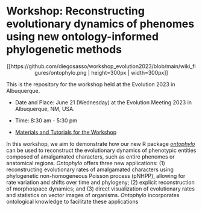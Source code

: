 
# Workshop: Reconstructing evolutionary dynamics of phenomes using new ontology-informed phylogenetic methods

<p align="center">
 [[https://github.com/diegosasso/workshop_evolution2023/blob/main/wiki_figures/ontophylo.png | height=300px | width=300px]]
</p>

This is the repository for the workshop held at the Evolution 2023 in Albuquerque.

- Date and Place: June 21 (Wednesday) at the Evolution Meeting 2023 in Albuquerque, NM, USA.

- Time: 8:30 am - 5:30 pm

- [Materials and Tutorials for the Workshop](https://github.com/diegosasso/workshop_evolution2023/wiki)



In this workshop, we aim to demonstrate how our new R package [*ontophylo*](https://github.com/diegosasso/ontophylo) can be used to reconstruct the evolutionary dynamics of phenotypic entities composed of amalgamated characters, such as entire phenomes or anatomical regions. *Ontophylo*  offers three new applications: (1) reconstructing evolutionary rates of amalgamated characters using phylogenetic non-homogeneous Poisson process (pNHPP), allowing for rate variation and shifts over time and phylogeny; (2) explicit reconstruction of morphospace dynamics; and (3) direct visualization of evolutionary rates and statistics on vector images of organisms. *Ontophylo*  incorporates ontological knowledge to facilitate these applications


